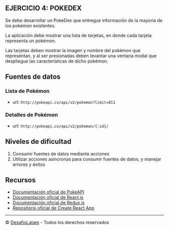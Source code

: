 EJERCICIO 4: POKEDEX
---
Se debe desarrollar un PokeDex que entregue información de la mayoría de los pokémon existentes.

La aplicación debe mostrar una lista de tarjetas, en donde cada tarjeta representa un pokémon.

Las tarjetas deben mostrar la imagen y nombre del pokémon que representan, y al ser presionadas deben levantar una ventana modal que despliegue las características de dicho pokémon.

## Fuentes de datos

### Lista de Pokémon
- url: `http://pokeapi.co/api/v2/pokemon?limit=811`

### Detalles de Pokémon
- url: `http://pokeapi.co/api/v2/pokemon/{:id}/`

## Niveles de dificultad
1. Consumir fuentes de datos mediante acciones
2. Utilizar acciones asíncronas para consumir fuentes de datos, y manejar errores y éxitos 

## Recursos
- [Documentación oficial de PokeAPI](https://pokeapi.co/docsv2)
- [Documentación oficial de React.js](https://reactjs.org/docs)
- [Documentación oficial de Redux.js](https://redux.js.org/)
- [Repositorio oficial de Create React App](https://github.com/facebook/create-react-app)

***
© [DesafioLatam](https://desafiolatam.com) - Todos los derechos reservados
